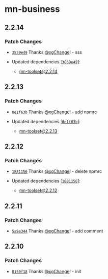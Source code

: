 # mn-business

## 2.2.14

### Patch Changes

- [`3839e49`](https://github.com/xgChange/monorepo-test/commit/3839e493c0d6379df7a6d3d2d65f74f2be87dffc) Thanks [@xgChange](https://github.com/xgChange)! - sss

- Updated dependencies [[`3839e49`](https://github.com/xgChange/monorepo-test/commit/3839e493c0d6379df7a6d3d2d65f74f2be87dffc)]:
  - mn-toolset@2.2.14

## 2.2.13

### Patch Changes

- [`0e1f63b`](https://github.com/xgChange/monorepo-test/commit/0e1f63b43f290212221a2d99edff7084cc8cd889) Thanks [@xgChange](https://github.com/xgChange)! - add npmrc

- Updated dependencies [[`0e1f63b`](https://github.com/xgChange/monorepo-test/commit/0e1f63b43f290212221a2d99edff7084cc8cd889)]:
  - mn-toolset@2.2.13

## 2.2.12

### Patch Changes

- [`1881156`](https://github.com/xgChange/monorepo-test/commit/188115637729c6f4893cafd689213b43454ea99b) Thanks [@xgChange](https://github.com/xgChange)! - delete npmrc

- Updated dependencies [[`1881156`](https://github.com/xgChange/monorepo-test/commit/188115637729c6f4893cafd689213b43454ea99b)]:
  - mn-toolset@2.2.12

## 2.2.11

### Patch Changes

- [`5a9e344`](https://github.com/xgChange/monorepo-test/commit/5a9e344a3f87416c6bf500b5bbeb55d1c6374fda) Thanks [@xgChange](https://github.com/xgChange)! - add comment

## 2.2.10

### Patch Changes

- [`8130f18`](https://github.com/xgChange/monorepo-test/commit/8130f18f648e4c0c7f74e20aa126fda4bae2be7b) Thanks [@xgChange](https://github.com/xgChange)! - init
